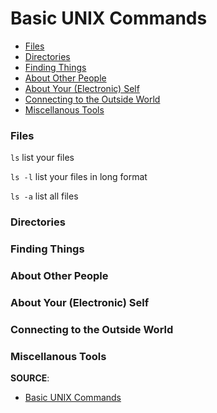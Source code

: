 
Basic UNIX Commands
======

* <a href="#1">Files</a>
* <a href="#2">Directories</a>
* <a href="#3">Finding Things</a>
* <a href="#4">About Other People</a>
* <a href="#5">About Your (Electronic) Self</a>
* <a href="#6">Connecting to the Outside World</a>
* <a href="#7">Miscellanous Tools</a>

### <h3 id="1">Files</h3>

```ls``` list your files

```ls -l``` list your files in long format

```ls -a``` list all files

### <h3 id="2">Directories</h3>

### <h3 id="3">Finding Things</h3>

### <h3 id="4">About Other People</h3>

### <h3 id="5">About Your (Electronic) Self</h3>

### <h3 id="6">Connecting to the Outside World</h3>

### <h3 id="7">Miscellanous Tools</h3>

**SOURCE**:
  * [Basic UNIX Commands](http://mally.stanford.edu/~sr/computing/basic-unix.html)
